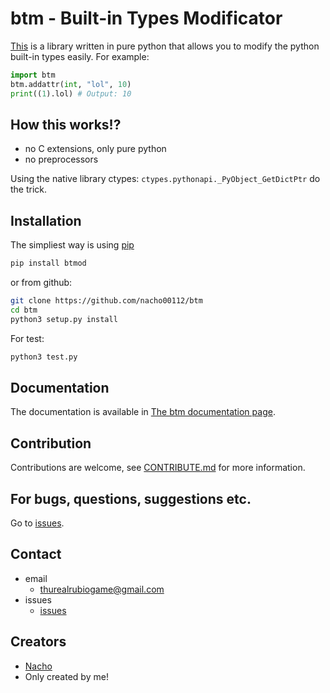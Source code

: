 btm - Built-in Types Modificator
================================

[This](https://github.com/nacho00112/btm) is a library written in pure python that allows you to modify the python built-in types easily.
For example:

```python
import btm
btm.addattr(int, "lol", 10)
print((1).lol) # Output: 10
```

How this works!?
----------------

- no C extensions, only pure python
- no preprocessors

Using the native library ctypes:
`ctypes.pythonapi._PyObject_GetDictPtr` do the trick.

Installation
------------
The simpliest way is using [pip](https://github.com/pypa/pip)

```bash
pip install btmod
```

or from github:

```bash
git clone https://github.com/nacho00112/btm
cd btm
python3 setup.py install
```

For test:

```bash
python3 test.py
```

Documentation
-------------

The documentation is available in [The btm documentation page](https://github.com/nacho00112/btm/tree/main/docs/index.md).

Contribution
------------

Contributions are welcome, see [CONTRIBUTE.md](https://github.com/nacho00112/btm/tree/main/CONTRIBUTE.md) for more information.

For bugs, questions, suggestions etc.
-------------------------------------

Go to [issues](https://github.com/nacho00112/btm/issues).

Contact
-------
- email
    - <thurealrubiogame@gmail.com>
- issues
    - [issues](https://github.com/nacho00112/btm/issues)

Creators
--------
- [Nacho](https://github.com/nacho00112)
- Only created by me!

